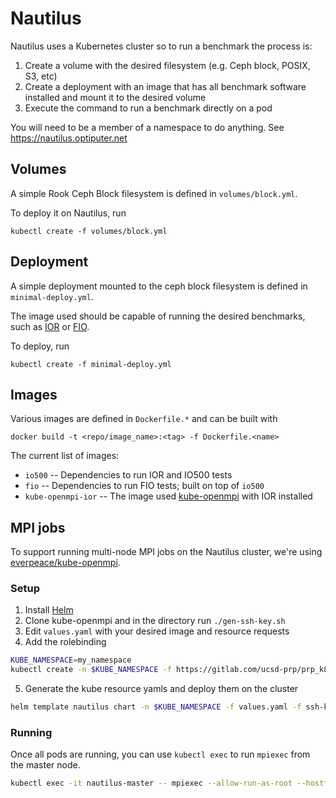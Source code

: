 Nautilus
========

Nautilus uses a Kubernetes cluster so to run a benchmark the process is:
1. Create a volume with the desired filesystem (e.g. Ceph block, POSIX, S3, etc)
2. Create a deployment with an image that has all benchmark software installed and mount it to the desired volume
3. Execute the command to run a benchmark directly on a pod

You will need to be a member of a namespace to do anything. See https://nautilus.optiputer.net

## Volumes

A simple Rook Ceph Block filesystem is defined in `volumes/block.yml`.

To deploy it on Nautilus, run
```
kubectl create -f volumes/block.yml
```

## Deployment

A simple deployment mounted to the ceph block filesystem is defined in `minimal-deploy.yml`.

The image used should be capable of running the desired benchmarks, such as [IOR] or [FIO].

To deploy, run
```
kubectl create -f minimal-deploy.yml
```

## Images

Various images are defined in `Dockerfile.*` and can be built with
```
docker build -t <repo/image_name>:<tag> -f Dockerfile.<name>
```

The current list of images:
- `io500` -- Dependencies to run IOR and IO500 tests
- `fio` -- Dependencies to run FIO tests; built on top of `io500`
- `kube-openmpi-ior` -- The image used [kube-openmpi] with IOR installed

## MPI jobs

To support running multi-node MPI jobs on the Nautilus cluster, we're using [everpeace/kube-openmpi][kube-openmpi].

### Setup

1. Install [Helm](https://helm.sh/docs/intro/quickstart/)
2. Clone kube-openmpi and in the directory run `./gen-ssh-key.sh`
3. Edit `values.yaml` with your desired image and resource requests
4. Add the rolebinding
  ```sh
  KUBE_NAMESPACE=my_namespace
  kubectl create -n $KUBE_NAMESPACE -f https://gitlab.com/ucsd-prp/prp_k8s_config/-/raw/master/mpi/rolebindings.yaml
  ```
5. Generate the kube resource yamls and deploy them on the cluster
  ```sh
  helm template nautilus chart -n $KUBE_NAMESPACE -f values.yaml -f ssh-key.yaml | kubectl -n $KUBE_NAMESPACE create -f -
  ```

### Running

Once all pods are running, you can use `kubectl exec` to run `mpiexec` from the master node.
```sh
kubectl exec -it nautilus-master -- mpiexec --allow-run-as-root --hostfile /kube-openmpi/generated/hostfile --display-map -n 4 -npernode 1 ior
```

<!-- Links -->
[ior]: https://github.com/hpc/ior
[fio]: https://fio.readthedocs.io/en/latest/fio_doc.html#job-file-format
[io500]: https://www.vi4io.org/io500/
[kube-openmpi]: https://github.com/everpeace/kube-openmpi

